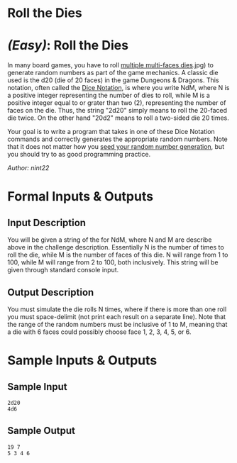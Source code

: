 # Roll the Dies
<div class="md"><h1><a href="#EasyIcon"></a> <em>(Easy)</em>: Roll the Dies</h1>
<p>In many board games, you have to roll <a href="http://en.wikipedia.org/wiki/File:Dice_(typical_role_playing_game_dice">multiple multi-faces dies</a>.jpg) to generate random numbers as part of the game mechanics. A classic die used is the d20 (die of 20 faces) in the game Dungeons &amp; Dragons. This notation, often called the <a href="http://en.wikipedia.org/wiki/Dice_notation">Dice Notation</a>, is where you write NdM, where N is a positive integer representing the number of dies to roll, while M is a positive integer equal to or grater than two (2), representing the number of faces on the die. Thus, the string "2d20" simply means to roll the 20-faced die twice. On the other hand "20d2" means to roll a two-sided die 20 times.</p>
<p>Your goal is to write a program that takes in one of these Dice Notation commands and correctly generates the appropriate random numbers. Note that it does not matter how you <a href="http://en.wikipedia.org/wiki/Random_seed">seed your random number generation</a>, but you should try to as good programming practice.</p>
<p><em>Author: nint22</em></p>
<h1>Formal Inputs &amp; Outputs</h1>
<h2>Input Description</h2>
<p>You will be given a string of the for NdM, where N and M are describe above in the challenge description. Essentially N is the number of times to roll the die, while M is the number of faces of this die. N will range from 1 to 100, while M will range from 2 to 100, both inclusively. This string will be given through standard console input.</p>
<h2>Output Description</h2>
<p>You must simulate the die rolls N times, where if there is more than one roll you must space-delimit (not print each result on a separate line). Note that the range of the random numbers must be inclusive of 1 to M, meaning that a die with 6 faces could possibly choose face 1, 2, 3, 4, 5, or 6.</p>
<h1>Sample Inputs &amp; Outputs</h1>
<h2>Sample Input</h2>
<pre><code>2d20
4d6
</code></pre>
<h2>Sample Output</h2>
<pre><code>19 7
5 3 4 6
</code></pre>
</div>
